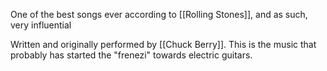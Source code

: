 One of the best songs ever according to [[Rolling Stones]], and as such, very influential 

Written and originally performed by [[Chuck Berry]]. This is the music that probably has started the "frenezi" towards electric guitars.
